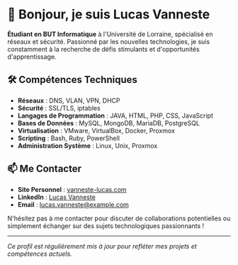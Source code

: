 # 👋 Bonjour, je suis Lucas Vanneste

**Étudiant en BUT Informatique** à l'Université de Lorraine, spécialisé en réseaux et sécurité. Passionné par les nouvelles technologies, je suis constamment à la recherche de défis stimulants et d'opportunités d'apprentissage.

## 🛠️ Compétences Techniques

- **Réseaux** : DNS, VLAN, VPN, DHCP
- **Sécurité** : SSL/TLS, iptables
- **Langages de Programmation** : JAVA, HTML, PHP, CSS, JavaScript
- **Bases de Données** : MySQL, MongoDB, MariaDB, PostgreSQL
- **Virtualisation** : VMware, VirtualBox, Docker, Proxmox
- **Scripting** : Bash, Ruby, PowerShell
- **Administration Système** : Linux, Unix, Proxmox


## 📫 Me Contacter

- **Site Personnel** : [vanneste-lucas.com](https://vanneste-lucas.com)
- **LinkedIn** : [Lucas Vanneste](https://www.linkedin.com/in/lucas-vanneste-989758271)
- **Email** : [lucas.vanneste@example.com](mailto:lucas.vanneste@example.com)

N'hésitez pas à me contacter pour discuter de collaborations potentielles ou simplement échanger sur des sujets technologiques passionnants !

---

*Ce profil est régulièrement mis à jour pour refléter mes projets et compétences actuels.*
